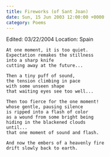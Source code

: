 ```yaml
---
title: Fireworks (of Sant Joan)
date: Sun, 15 Jun 2003 12:00:00 +0000
category: Poems
---
```


Edited: 03/22/2004
Location: Spain

    At one moment, it is too quiet.  
    Expectation remakes the stillness  
    into a sharp knife  
    cutting away at the future...

    Then a tiny puff of sound,  
    the tension climbing in pace  
    with some unseen shape  
    that waiting eyes see too well...

    Then too fierce for the one moment!  
    whose gentle, pausing silence  
    is ripped into a flash of color  
    as a wound from some bright being  
    hiding in the blackened clouds  
    until...  
    that one moment of sound and flash.

    And now the embers of a heavenly fire  
    drift slowly back to earth.


